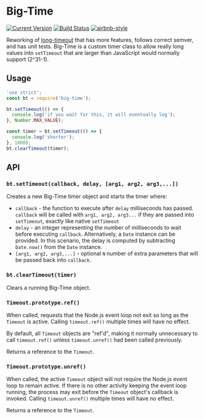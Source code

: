 # Big-Time

[![Current Version](https://flat.badgen.net/npm/v/big-time)](https://www.npmjs.org/package/big-time)
[![Build Status](https://flat.badgen.net/travis/arb/big-time)](https://travis-ci.org/arb/big-time)
[![airbnb-style](https://flat.badgen.net/badge/eslint/airbnb/ff5a5f?icon=airbnb)](https://github.com/airbnb/javascript)


Reworking of [long-timeout](https://github.com/tellnes/long-timeout) that has more features, follows correct semver, and has unit tests. Big-Time is a custom timer class to allow really long values into `setTimeout` that are larger than JavaScript would normally support (2^31-1).

## Usage

```js
'use strict';
const bt = require('big-time');

bt.setTimeout(() => {
  console.log('if you wait for this, it will eventually log');
}, Number.MAX_VALUE);

const timer = bt.setTimeout(() => {
  console.log('shorter');
}, 1000);
bt.clearTimeout(timer);
```

## API

### `bt.setTimeout(callback, delay, [arg1, arg2, arg3,...])`

Creates a new Big-Time timer object and starts the timer where:

- `callback` - the function to execute after `delay` milliseconds has passed. `callback` will be called with `arg1, arg2, arg3...` if they are passed into `setTimeout`, exactly like native `setTimeout`
- `delay` - an integer representing the number of milliseconds to wait before executing `callback`. Alternatively, a `Date` instance can be provided. In this scenario, the delay is computed by subtracting `Date.now()` from the `Date` instance.
- `[arg1, arg2, arg3,...]` - optional `N` number of extra parameters that will be passed back into `callback`.

### `bt.clearTimeout(timer)`

Clears a running Big-Time object.

### `Timeout.prototype.ref()`

When called, requests that the Node.js event loop not exit so long as the
`Timeout` is active. Calling `timeout.ref()` multiple times will have no effect.

By default, all `Timeout` objects are "ref'd", making it normally unnecessary to
call `timeout.ref()` unless `timeout.unref()` had been called previously.

Returns a reference to the `Timeout`.

### `Timeout.prototype.unref()`

When called, the active `Timeout` object will not require the Node.js event loop
to remain active. If there is no other activity keeping the event loop running,
the process may exit before the `Timeout` object's callback is invoked. Calling
`timeout.unref()` multiple times will have no effect.

Returns a reference to the `Timeout`.
